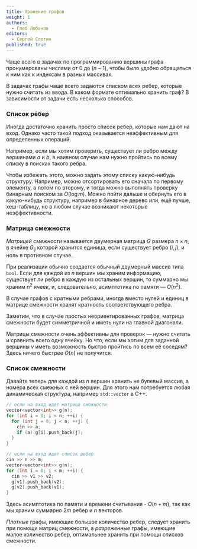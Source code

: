 ```yaml
---
title: Хранение графов
weight: 1
authors:
  - Глеб Лобанов
editors:
  - Сергей Слотин
published: true
---
```


Чаще всего в задачах по программированию вершины графа пронумерованы числами от $0$ до $(n-1)$, чтобы было удобно обращаться к ним как к индексам в разных массивах.

В задачах графы чаще всего задаются списком всех ребер, которые нужно считать из ввода. В каком формате оптимально хранить граф? В зависимости от задачи есть несколько способов.

### Список рёбер

Иногда достаточно хранить просто список ребер, которые нам дают на вход. Однако часто такой подход оказывается неэффективным для определенных операций. 

Например, если мы хотим проверить, существует ли ребро между вершинами $a$ и $b$, в наивном случае нам нужно пройтись по всему списку в поисках такого ребра.

Чтобы избежать этого, можно задать этому списку какую-нибудь структуру. Например, можно отсортировать его сначала по первому элементу, а потом по второму, и тогда можно выполнять проверку бинарным поиском за $O(\log m)$. Можно пойти дальше и обернуть его в какую-нибудь структуру, например в бинарное дерево или, ещё лучше, хеш-таблицу, но в любом случае возникают некоторые неэффективности.

### Матрица смежности

*Матрицей смежности* называется двумерная матрица $G$ размера $n \times n$, в ячейке $G_{ij}$ которой хранится единица, если существует ребро $(i, j)$, и ноль в противном случае.

При реализации обычно создается обычный двумерный массив типа `bool`. Если для каждой из $n$ вершин мы храним информацию, существует ли ребро в каждую из остальных вершин, то суммарно мы храним $n^2$ ячеек, и, следовательно, асимптотика по памяти — $O(n^2)$.

В случае графов с кратными ребрами, иногда вместо нулей и единиц в матрице смежности хранят кратность соответствующего ребра.

Заметим, что в случае простых неориентированных графов, матрица смежности будет симметричной и иметь нули на главной диагонали.

Матрицы смежности очень эффективны для проверок — нужно считать и сравнить всего одну ячейку. Но что, если мы хотим для заданной вершины $v$ иметь возможность быстро пройтись по всем её соседям? Здесь ничего быстрее $O(n)$ не получится.

### Список смежности

Давайте теперь для каждой из $n$ вершин хранить не булевый массив, а номера всех смежных с ней вершин. Для этого нам потребуется любая динамическая структура, например `std::vector` в C++.

```c++
// если на вход идет матрица смежности
vector<vector<int>> g(n);
for (int i = 0; i < n; ++i) {
  for (int j = 0; j < n; ++j) {
    cin >> a;
    if (a) g[i].push_back(j);
  }
}

// если на вход идет список ребер
cin >> n >> m;
vector<vector<int>> g(n);
for (int i = 0; i < m; ++i) {
  cin >> v1 >> v2;
  g[v1].push_back(v2);
  g[v2].push_back(v1);
}
```

Здесь асимптотика по памяти и времени считывания - $O(n + m)$, так как мы храним суммарно $2m$ ребер и $n$ векторов.

*Плотные* графы, имеющие большое количество ребер, следует хранить при помощи матриц смежности, а *разреженные* графы, имеющие малое количество ребер, оптимальнее хранить при помощи списков смежности.
